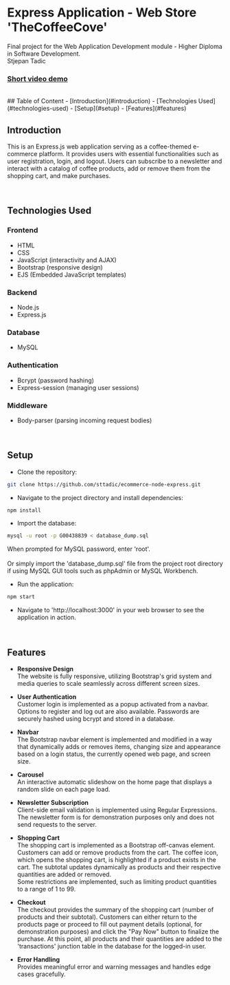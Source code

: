 # Express Application - Web Store 'TheCoffeeCove'
Final project for the Web Application Development module - Higher Diploma in Software Development. <br>
Stjepan Tadic
<br>
### [Short video demo](https://youtu.be/hZiWZWLP-KY)
<br>
## Table of Content
- [Introduction](#introduction)
- [Technologies Used](#technologies-used)
- [Setup](#setup)
- [Features](#features)

<br>

## Introduction
This is an Express.js web application serving as a coffee-themed e-commerce platform. It provides users with essential functionalities such as user registration, login, and logout. Users can subscribe to a newsletter and interact with a catalog of coffee products, add or remove them from the shopping cart, and make purchases.

<br>

## Technologies Used
### Frontend
- HTML
- CSS
- JavaScript (interactivity and AJAX)
- Bootstrap (responsive design)
- EJS (Embedded JavaScript templates)
### Backend
- Node.js
- Express.js
### Database
- MySQL
### Authentication
- Bcrypt (password hashing)
- Express-session (managing user sessions)
### Middleware
- Body-parser (parsing incoming request bodies)

<br>

## Setup
- Clone the repository:
```bash
git clone https://github.com/sttadic/ecommerce-node-express.git
```
- Navigate to the project directory and install dependencies:
```bash
npm install
```
- Import the database:
```bash
mysql -u root -p G00438839 < database_dump.sql
```
When prompted for MySQL password, enter 'root'. <br><br>
Or simply import the 'database_dump.sql' file from the project root directory if using MySQL GUI tools such as phpAdmin or MySQL Workbench.
- Run the application:
```bash
npm start
```
- Navigate to 'http://localhost:3000' in your web browser to see the application in action.

<br>

## Features

- **Responsive Design** <br>
The website is fully responsive, utilizing Bootstrap's grid system and media queries to scale seamlessly across different screen sizes.

- **User Authentication** <br>
Customer login is implemented as a popup activated from a navbar. Options to register and log out are also available. Passwords are securely hashed using bcrypt and stored in a database.

- **Navbar** <br>
The Bootstrap navbar element is implemented and modified in a way that dynamically adds or removes items, changing size and appearance based on a login status, the currently opened web page, and screen size.

- **Carousel** <br> 
An interactive automatic slideshow on the home page that displays a random slide on each page load.

- **Newsletter Subscription** <br>
Client-side email validation is implemented using Regular Expressions. The newsletter form is for demonstration purposes only and does not send requests to the server.

- **Shopping Cart** <br>
The shopping cart is implemented as a Bootstrap off-canvas element. Customers can add or remove products from the cart. The coffee icon, which opens the shopping cart, is highlighted if a product exists in the cart. The subtotal updates dynamically as products and their respective quantities are added or removed. <br>
Some restrictions are implemented, such as limiting product quantities to a range of 1 to 99.

- **Checkout** <br>
The checkout provides the summary of the shopping cart (number of products and their subtotal). Customers can either return to the products page or proceed to fill out payment details (optional, for demonstration purposes) and click the "Pay Now" button to finalize the purchase. At this point, all products and their quantities are added to the 'transactions' junction table in the database for the logged-in user.

- **Error Handling** <br>
Provides meaningful error and warning messages and handles edge cases gracefully.
